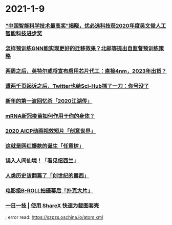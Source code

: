 
# 2021-1-9

### [“中国智能科学技术最高奖”揭晓，优必选科技获2020年度吴文俊人工智能科技进步奖](https://www.jiqizhixin.com/articles/2021-01-09)

### [怎样预训练GNN能实现更好的迁移效果？北邮等提出自监督预训练策略](https://www.jiqizhixin.com/articles/2021-01-08-4)

### [两周之后，英特尔或将宣布启用芯片代工：直接4nm，2023年出货？](https://www.jiqizhixin.com/articles/2021-01-09-3)

### [遭两千页起诉之后，Twitter也给Sci-Hub插了一刀：你号没了](https://www.jiqizhixin.com/articles/2021-01-09-2)

### [新年的第一波回忆杀「2020江湖传」](https://app.vmovier.com/apiv3/post/view?postid=60926)

### [mRNA新冠疫苗如何作用于你的身体？](https://app.vmovier.com/apiv3/post/view?postid=60922)

### [2020 AICP动画视效短片「创意世界」](https://app.vmovier.com/apiv3/post/view?postid=60928)

### [这就是网红爆款的诞生「任意树」](https://app.vmovier.com/apiv3/post/view?postid=60923)

### [误入人间仙境！「看见纽西兰」](https://app.vmovier.com/apiv3/post/view?postid=60914)

### [人类历史该翻篇了「创世纪的露西」](https://app.vmovier.com/apiv3/post/view?postid=60924)

### [电影级B-ROLL拍摄幕后「扑克大片」](https://app.vmovier.com/apiv3/post/view?postid=60913)

### [一日一技 | 使用 ShareX 快速为截图套壳](https://sspai.com/post/64354)

; error read: https://szpzs.oschina.io/atom.xml
